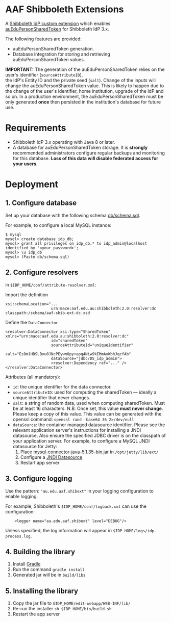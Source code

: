 # AAF Shibboleth Extensions

A [Shibboleth IdP custom extension](https://wiki.shibboleth.net/confluence/display/SHIB2/IdPDevCustomExtension) which 
enables [auEduPersonSharedToken](http://wiki.aaf.edu.au/tech-info/attributes/auedupersonsharedtoken) for Shibboleth 
IdP 3.x.

The following features are provided:

- auEduPersonSharedToken generation.
- Database integration for storing and retrieving auEduPersonSharedToken values.  

**IMPORTANT:** The generation of the auEduPersonSharedToken relies on the user's identifier (`sourceAttributeID`),  
the IdP's Entity ID  and the private seed (`salt`). Change of the inputs will change the auEduPersonSharedToken value.
This is likely to happen due to the change of the user's identifier, home institution, upgrade of the IdP and so on.
In a production environment, the auEduPersonSharedToken must be only generated **once** then persisted in 
the institution's database for future use.

# Requirements
- Shibboleth IdP 3.x operating with Java 8 or later.
- A database for auEduPersonSharedToken storage. It is **strongly** recommended administrators configure regular 
backups and monitoring for this database. **Loss of this data will disable federated access for your users**.

# Deployment
## 1. Configure database

Set up your database with the following schema [db/schema.sql](db/schema.sql).

For example, to configure a local MySQL instance:

```
$ mysql
mysql> create database idp_db;
mysql> grant all privileges on idp_db.* to idp_admin@localhost identified by '<your_password>';
mysql> \u idp_db
mysql> (Paste db/schema.sql)
```  

## 2. Configure resolvers

in `$IDP_HOME/conf/attribute-resolver.xml`:

Import the definition
```
xsi:schemaLocation="...
                    urn:mace:aaf.edu.au:shibboleth:2.0:resolver:dc classpath:/schema/aaf-shib-ext-dc.xsd
```

Define the `DataConnector`
```
<resolver:DataConnector xsi:type="SharedToken" xmlns="urn:mace:aaf.edu.au:shibboleth:2.0:resolver:dc"
                    id="sharedToken"
                    sourceAttributeId="uniqueIdentifier"
                    salt="Ez8m1HDSLBxu0JNcPEywmOpy+apq4Niw9kEMmAyWbhJqcfAb"
                    dataSource="jdbc/DS_idp_admin">
                    <resolver:Dependency ref="..." />
</resolver:DataConnector>
``` 

Attributes (all mandatory):

- `id`: the unique identifier for the data connector.
- `sourceAttributeID`: used for computing the sharedToken — ideally a unique identifier that never changes.
- `salt`: a string of random data, used when computing sharedToken. Must be at least 16 characters. N.B. Once set, 
this value **must never change**. Please keep a copy of this value. This value can be generated with the openssl 
command: 
`openssl rand -base64 36 2>/dev/null`
- `dataSource`: the container managed datasource identifier. Please see the relevant application server's instructions 
for installing a JNDI datasource. Also ensure the specified JDBC driver is on the classpath of your application server.
 For example, to configure a MySQL JNDI datasource for Jetty:
    1. Place [mysql-connector-java-5.1.35-bin.jar](http://dev.mysql.com/get/Downloads/Connector-J/mysql-connector-java-5.1.35.tar.gz) in `/opt/jetty/lib/ext/`
    2. Configure a [JNDI Datasource](https://wiki.eclipse.org/Jetty/Howto/Configure_JNDI_Datasource)
    3. Restart app server

## 3. Configure logging

Use the pattern: `"au.edu.aaf.shibext"` in your logging configuration to enable logging.

For example, Shibboleth's `$IDP_HOME/conf/logback.xml` can use the configuration:
```
    <logger name="au.edu.aaf.shibext" level="DEBUG"/>
```
Unless specified, the log information will appear in `$IDP_HOME/logs/idp-process.log`.

## 4. Building the library

1. Install [Gradle](https://docs.gradle.org/current/userguide/installation.html)
2. Run the command `gradle install`
3. Generated jar will be in `build/libs`

## 5. Installing the library

1. Copy the jar file to `$IDP_HOME/edit-webapp/WEB-INF/lib/`
2. Re-run the installer `sh $IDP_HOME/bin/build.sh`
3. Restart the app server

